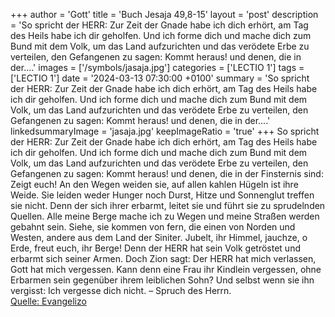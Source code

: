 +++
author = 'Gott'
title = 'Buch Jesaja 49,8-15'
layout = 'post'
description = 'So spricht der HERR: Zur Zeit der Gnade habe ich dich erhört, am Tag des Heils habe ich dir geholfen. Und ich forme dich und mache dich zum Bund mit dem Volk, um das Land aufzurichten und das verödete Erbe zu verteilen, den Gefangenen zu sagen: Kommt heraus! und denen, die in der....'
images = ['/symbols/jasaja.jpg']
categories = ['LECTIO 1']
tags = ['LECTIO 1']
date = '2024-03-13 07:30:00 +0100'
summary = 'So spricht der HERR: Zur Zeit der Gnade habe ich dich erhört, am Tag des Heils habe ich dir geholfen. Und ich forme dich und mache dich zum Bund mit dem Volk, um das Land aufzurichten und das verödete Erbe zu verteilen, den Gefangenen zu sagen: Kommt heraus! und denen, die in der....'
linkedsummaryImage = 'jasaja.jpg'
keepImageRatio = 'true'
+++
So spricht der HERR: Zur Zeit der Gnade habe ich dich erhört, am Tag des Heils habe ich dir geholfen. Und ich forme dich und mache dich zum Bund mit dem Volk, um das Land aufzurichten und das verödete Erbe zu verteilen,
den Gefangenen zu sagen: Kommt heraus! und denen, die in der Finsternis sind: Zeigt euch! An den Wegen weiden sie, auf allen kahlen Hügeln ist ihre Weide.<!--more-->
Sie leiden weder Hunger noch Durst, Hitze und Sonnenglut treffen sie nicht. Denn der sich ihrer erbarmt, leitet sie und führt sie zu sprudelnden Quellen.
Alle meine Berge mache ich zu Wegen und meine Straßen werden gebahnt sein.
Siehe, sie kommen von fern, die einen von Norden und Westen, andere aus dem Land der Siniter.
Jubelt, ihr Himmel, jauchze, o Erde, freut euch, ihr Berge! Denn der HERR hat sein Volk getröstet und erbarmt sich seiner Armen.
Doch Zion sagt: Der HERR hat mich verlassen, Gott hat mich vergessen.
Kann denn eine Frau ihr Kindlein vergessen, ohne Erbarmen sein gegenüber ihrem leiblichen Sohn? Und selbst wenn sie ihn vergisst: Ich vergesse dich nicht. – Spruch des Herrn.<br> [Quelle: Evangelizo](https://evangeliumtagfuertag.org/DE/gospel)